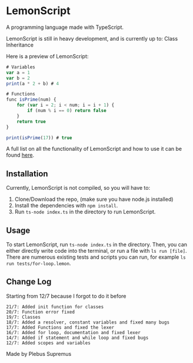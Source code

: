 # LemonScript
A programming language made with TypeScript.

LemonScript is still in heavy development, and is currently up to: Class Inheritance

Here is a preview of LemonScript:
```js
# Variables
var a = 1
var b = 2
print(a * 2 + b) # 4

# Functions
func isPrime(num) {
    for (var i = 2; i < num; i = i + 1) {
        if (num % i == 0) return false
    }
    return true
}

print(isPrime(17)) # true
```

A full list on all the functionality of LemonScript and how to use it can be found [here](https://github.com/PlebusSupremus1234/LemonScript/blob/master/documentation.md).

## Installation
Currently, LemonScript is not compiled, so you will have to:

1. Clone/Download the repo, (make sure you have node.js installed)
2. Install the dependencies with `npm install`.
3. Run `ts-node index.ts` in the directory to run LemonScript.

## Usage
To start LemonScript, run `ts-node index.ts` in the directory. Then, you can either directly write code into the terminal, or run a file with `ls run [file]`. There are numerous existing tests and scripts you can run, for example `ls run tests/for-loop.lemon`.

## Change Log
Starting from 12/7 because I forgot to do it before
```
21/7: Added init function for classes
20/7: Function error fixed
19/7: Classes
18/7: Added a resolver, constant variables and fixed many bugs
17/7: Added Functions and fixed the lexer
16/7: Added for loop, documentation and fixed lexer
14/7: Added if statement and while loop and fixed bugs
12/7: Added scopes and variables
```

Made by Plebus Supremus